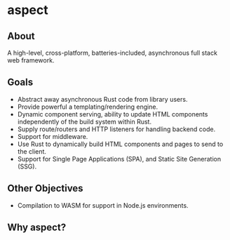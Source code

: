 # aspect

## About
A high-level, cross-platform, batteries-included, asynchronous full stack web framework.

## Goals
- Abstract away asynchronous Rust code from library users.
- Provide powerful a templating/rendering engine.
- Dynamic component serving, ability to update HTML components independently 
  of the build system within Rust. 
- Supply route/routers and HTTP listeners for handling backend code.
- Support for middleware.
- Use Rust to dynamically build HTML components and pages to send to the client.
- Support for Single Page Applications (SPA), and Static Site Generation (SSG).

## Other Objectives
- Compilation to WASM for support in Node.js environments. 

## Why **aspect**?